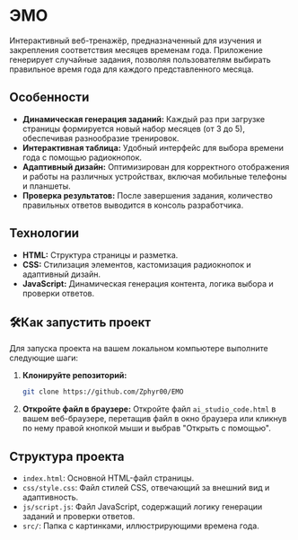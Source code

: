 # ЭМО

Интерактивный веб-тренажёр, предназначенный для изучения и закрепления соответствия месяцев временам года. Приложение генерирует случайные задания, позволяя пользователям выбирать правильное время года для каждого представленного месяца.

## Особенности

*   **Динамическая генерация заданий:** Каждый раз при загрузке страницы формируется новый набор месяцев (от 3 до 5), обеспечивая разнообразие тренировок.
*   **Интерактивная таблица:** Удобный интерфейс для выбора времени года с помощью радиокнопок.
*   **Адаптивный дизайн:** Оптимизирован для корректного отображения и работы на различных устройствах, включая мобильные телефоны и планшеты.
*   **Проверка результатов:** После завершения задания, количество правильных ответов выводится в консоль разработчика.

## Технологии

*   **HTML:** Структура страницы и разметка.
*   **CSS:** Стилизация элементов, кастомизация радиокнопок и адаптивный дизайн.
*   **JavaScript:** Динамическая генерация контента, логика выбора и проверки ответов.

## 🛠Как запустить проект

Для запуска проекта на вашем локальном компьютере выполните следующие шаги:

1.  **Клонируйте репозиторий:**
    ```bash
    git clone https://github.com/Zphyr00/EMO
    ```
2.  **Откройте файл в браузере:**
    Откройте файл `ai_studio_code.html` в вашем веб-браузере, перетащив файл в окно браузера или кликнув по нему правой кнопкой мыши и выбрав "Открыть с помощью".

## Структура проекта

*   `index.html`: Основной HTML-файл страницы.
*   `css/style.css`: Файл стилей CSS, отвечающий за внешний вид и адаптивность.
*   `js/script.js`: Файл JavaScript, содержащий логику генерации заданий и проверки ответов.
*   `src/`: Папка с картинками, иллюстрирующими времена года.
